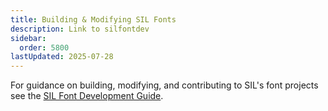 ```yaml
---
title: Building & Modifying SIL Fonts
description: Link to silfontdev
sidebar:
  order: 5800 
lastUpdated: 2025-07-28
---
```


For guidance on building, modifying, and contributing to SIL's font projects see the [SIL Font Development Guide][silfontdev].

[silfontdev]: https://silnrsi.github.io/silfontdev/en-US/index.html
